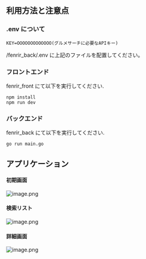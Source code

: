 ## 利用方法と注意点

### .env について

    KEY=OOOOOOOOOOOOO(グルメサーチに必要なAPIキー)

/fenrir_back/.env に上記のファイルを配置してください。

### フロントエンド

fenrir_front にて以下を実行してください.

    npm install
    npm run dev

### バックエンド

fenrir_back にて以下を実行してください.

    go run main.go

## アプリケーション

#### 初期画面

![image.png](https://qiita-image-store.s3.ap-northeast-1.amazonaws.com/0/3457971/b70446df-e3aa-4230-7cda-b87db98c2a5f.png)

#### 検索リスト

![image.png](https://qiita-image-store.s3.ap-northeast-1.amazonaws.com/0/3457971/a5785caa-a285-bfd8-0493-cf1283aaa48c.png)

#### 詳細画面

![image.png](https://qiita-image-store.s3.ap-northeast-1.amazonaws.com/0/3457971/9ab8e6c1-5fc7-3416-4679-875438157277.png)
